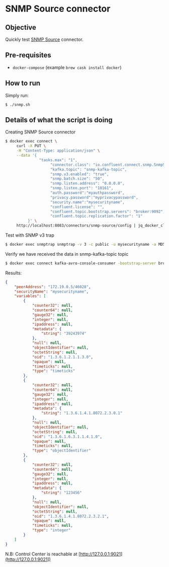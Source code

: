 # SNMP Source connector

## Objective

Quickly test [SNMP Source](https://docs.confluent.io/current/connect/kafka-connect-snmp/index.html#quick-start) connector.

## Pre-requisites

* `docker-compose` (example `brew cask install docker`)

## How to run

Simply run:

```
$ ./snmp.sh
```

## Details of what the script is doing

Creating SNMP Source connector

```bash
$ docker exec connect \
     curl -X PUT \
     -H "Content-Type: application/json" \
     --data '{
               "tasks.max": "1",
                    "connector.class": "io.confluent.connect.snmp.SnmpSourceConnector",
                    "kafka.topic": "snmp-kafka-topic",
                    "snmp.v3.enabled": "true",
                    "snmp.batch.size": "50",
                    "snmp.listen.address": "0.0.0.0",
                    "snmp.listen.port": "10161",
                    "auth.password":"myauthpassword",
                    "privacy.password":"myprivacypassword",
                    "security.name":"mysecurityname",
                    "confluent.license": "",
                    "confluent.topic.bootstrap.servers": "broker:9092",
                    "confluent.topic.replication.factor": "1"
          }' \
     http://localhost:8083/connectors/snmp-source/config | jq_docker_cli .
```

Test with SNMP v3 trap

```bash
$ docker exec snmptrap snmptrap -v 3 -c public -u mysecurityname -a MD5 -A myauthpassword -x DES -X myprivacypassword connect:10161 '' 1.3.6.1.4.1.8072.2.3.0.1 1.3.6.1.4.1.8072.2.3.2.1 i 123456
```

Verify we have received the data in snmp-kafka-topic topic

```bash
$ docker exec connect kafka-avro-console-consumer -bootstrap-server broker:9092 --property schema.registry.url=http://schema-registry:8081 --topic snmp-kafka-topic --property schema.registry.url=http://schema-registry:8081 --from-beginning --max-messages 1
```

Results:

```json
{
    "peerAddress": "172.19.0.5/46028",
    "securityName": "mysecurityname",
    "variables": [
        {
            "counter32": null,
            "counter64": null,
            "gauge32": null,
            "integer": null,
            "ipaddress": null,
            "metadata": {
                "string": "39243974"
            },
            "null": null,
            "objectIdentifier": null,
            "octetString": null,
            "oid": "1.3.6.1.2.1.1.3.0",
            "opaque": null,
            "timeticks": null,
            "type": "timeticks"
        },
        {
            "counter32": null,
            "counter64": null,
            "gauge32": null,
            "integer": null,
            "ipaddress": null,
            "metadata": {
                "string": "1.3.6.1.4.1.8072.2.3.0.1"
            },
            "null": null,
            "objectIdentifier": null,
            "octetString": null,
            "oid": "1.3.6.1.6.3.1.1.4.1.0",
            "opaque": null,
            "timeticks": null,
            "type": "objectIdentifier"
        },
        {
            "counter32": null,
            "counter64": null,
            "gauge32": null,
            "integer": null,
            "ipaddress": null,
            "metadata": {
                "string": "123456"
            },
            "null": null,
            "objectIdentifier": null,
            "octetString": null,
            "oid": "1.3.6.1.4.1.8072.2.3.2.1",
            "opaque": null,
            "timeticks": null,
            "type": "integer"
        }
    ]
}
```

N.B: Control Center is reachable at [http://127.0.0.1:9021](http://127.0.0.1:9021])
